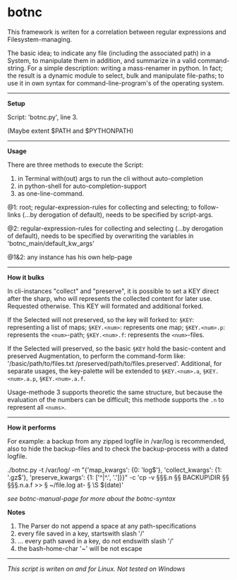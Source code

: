 # botnc
This framework is writen for a correlation between regular expressions and Filesystem-managing. 

The basic idea; to indicate any file (including the associated path) in a System, to manipulate them in addition, and
summarize in a valid command-string. For a simple description: writing a mass-renamer in python. In fact; the result is 
a dynamic module to select, bulk and manipulate file-paths; to use it in own syntax for command-line-program's of the 
operating system. 

****
**Setup**

Script: 'botnc.py', line 3.

(Maybe extent $PATH and $PYTHONPATH)

****
**Usage**

There are three methods to execute the Script:

1. in Terminal with(out) args to run the cli without auto-completion
2. in python-shell for auto-completion-support
3. as one-line-command.

@1: root; regular-expression-rules for collecting and selecting; to follow-links (...by derogation of default), 
needs to be specified by script-args.

@2: regular-expression-rules for collecting and selecting (...by derogation of default), needs to be specified by 
overwriting the variables in 'botnc_main/default_kw_args'

@1&2: any instance has his own help-page
****
**How it bulks**

In cli-instances "collect" and "preserve", it is possible to set a KEY direct after the sharp, who will represents the 
collected content for later use.
Requested otherwise. This KEY will formated and additional forked.

If the Selected will not preserved, so the key will forked to:
`§KEY`: representing a list of maps; `§KEY.<num>`: represents one map;
 `§KEY.<num>.p`: represents the `<num>`-path; `§KEY.<num>.f`: represents the `<num>`-files.

If the Selected will preserved, so the basic `§KEY` hold the basic-content and preserved Augmentation, to perform the
command-form like: '/basic/path/to/files.txt /preserved/path/to/files.preserved'. Additional, for separate usages, the
key-palette will be extended to `§KEY.<num>.a`, `§KEY.<num>.a.p`, `§KEY.<num>.a.f`.

Usage-methode 3 supports theoretic the same structure, but because the evaluation of the numbers can be difficult;
this methode supports the `.n` to represent all `<nums>`.
****
**How it performs**

For example: a backup from any zipped logfile in /var/log is recommended, also to hide the backup-files and to check the
backup-process with a dated logfile. 

./botnc.py -t /var/log/ -m "{'map_kwargs': {0: 'log$'}, 'collect_kwargs': {1: '\.gz$'}, 
'preserve_kwargs': {1: ['^|^\.', '.']}}" -c 'cp -v §§§.n §§ BACKUP\DIR §§ §§§.n.a.f >> § ~/file.log at- § \S $(date)'

_see botnc-manual-page for more about the botnc-syntax_

**Notes**
1. The Parser do not append a space at any path-specifications
2. every file saved in a key, startswith slash '/'
3. ... every path saved in a key, do not endswith slash '/'
4. the bash-home-char '~' will be not escape
****
_This script is writen on and for Linux. Not tested on Windows_
